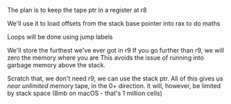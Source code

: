 The plan is to keep the tape ptr in a register at r8

We'll use it to load offsets from the stack base pointer
into rax to do maths

Loops will be done using jump labels

We'll store the furthest we've ever got in r9
If you go further than r9, we will zero the memory where you are
This avoids the issue of running into garbage memory above the stack.

Scratch that, we don't need r9, we can use the stack ptr.
All of this gives us *near unlimited* memory tape, in the 0+ 
direction. It will, however, be limited by stack space
(8mb on macOS - that's 1 million cells)